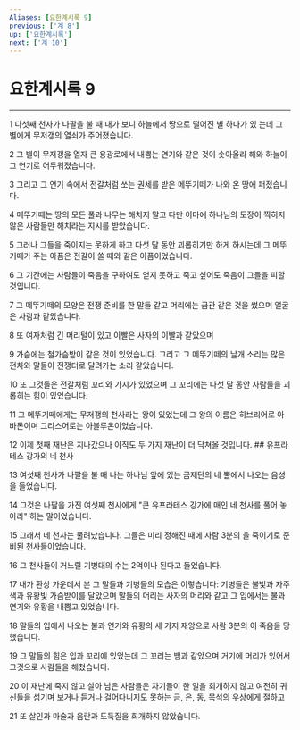 ```yaml
---
Aliases: [요한계시록 9]
previous: ['계 8']
up: ['요한계시록']
next: ['계 10']
---
```

# 요한계시록 9

***


1 다섯째 천사가 나팔을 불 때 내가 보니 하늘에서 땅으로 떨어진 별 하나가 있 는데 그 별에게 무저갱의 열쇠가 주어졌습니다. 

2 그 별이 무저갱을 열자 큰 용광로에서 내뿜는 연기와 같은 것이 솟아올라 해와 하늘이 그 연기로 어두워졌습니다. 

3 그리고 그 연기 속에서 전갈처럼 쏘는 권세를 받은 메뚜기떼가 나와 온 땅에 퍼졌습니다. 

4 메뚜기떼는 땅의 모든 풀과 나무는 해치지 말고 다만 이마에 하나님의 도장이 찍히지 않은 사람들만 해치라는 지시를 받았습니다. 

5 그러나 그들을 죽이지는 못하게 하고 다섯 달 동안 괴롭히기만 하게 하시는데 그 메뚜기떼가 주는 아픔은 전갈이 쏠 때와 같은 아픔이었습니다. 

6 그 기간에는 사람들이 죽음을 구하여도 얻지 못하고 죽고 싶어도 죽음이 그들을 피할 것입니다. 

7 그 메뚜기떼의 모양은 전쟁 준비를 한 말들 같고 머리에는 금관 같은 것을 썼으며 얼굴은 사람과 같았습니다. 

8 또 여자처럼 긴 머리털이 있고 이빨은 사자의 이빨과 같았으며 

9 가슴에는 철가슴받이 같은 것이 있었습니다. 그리고 그 메뚜기떼의 날개 소리는 많은 전차와 말들이 전쟁터로 달려가는 소리 같았습니다. 

10 또 그것들은 전갈처럼 꼬리와 가시가 있었으며 그 꼬리에는 다섯 달 동안 사람들을 괴롭히는 힘이 있었습니다. 

11 그 메뚜기떼에게는 무저갱의 천사라는 왕이 있었는데 그 왕의 이름은 히브리어로 아바돈이며 그리스어로는 아볼루온이었습니다. 

12 이제 첫째 재난은 지나갔으나 아직도 두 가지 재난이 더 닥쳐올 것입니다. ## 유프라테스 강가의 네 천사 

13 여섯째 천사가 나팔을 불 때 나는 하나님 앞에 있는 금제단의 네 뿔에서 나오는 음성을 들었습니다. 

14 그것은 나팔을 가진 여섯째 천사에게 "큰 유프라테스 강가에 매인 네 천사를 풀어 놓아라" 하는 말이었습니다. 

15 그래서 네 천사는 풀려났습니다. 그들은 미리 정해진 때에 사람 3분의 을 죽이기로 준비된 천사들이었습니다. 

16 그 천사들이 거느릴 기병대의 수는 2억이나 된다고 들었습니다. 

17 내가 환상 가운데서 본 그 말들과 기병들의 모습은 이렇습니다: 기병들은 불빛과 자주색과 유황빛 가슴받이를 달았으며 말들의 머리는 사자의 머리와 같고 그 입에서는 불과 연기와 유황을 내뿜고 있었습니다. 

18 말들의 입에서 나오는 불과 연기와 유황의 세 가지 재앙으로 사람 3분의 이 죽음을 당했습니다. 

19 그 말들의 힘은 입과 꼬리에 있었는데 그 꼬리는 뱀과 같았으며 거기에 머리가 있어서 그것으로 사람들을 해쳤습니다. 

20 이 재난에 죽지 않고 살아 남은 사람들은 자기들이 한 일을 회개하지 않고 여전히 귀신들을 섬기며 보거나 듣거나 걸어다니지도 못하는 금, 은, 동, 목석의 우상에게 절하고 

21 또 살인과 마술과 음란과 도둑질을 회개하지 않았습니다.
